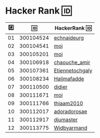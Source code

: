 # Hacker Rank :id:

|:hash:| :id:      | HackerRank :id: |
|------|-----------|-------------------------|
| 01   | 300104524 | [echnaideurg](https://hackerrank.com/echnaideurg)         |
| 02   | 300104541 | [moi](https://hackerrank.com/moi)         |
| 03   | 300105201 | [moi](https://hackerrank.com/moi)         |
| 04   | 300106918 | [chaouche_amir](https://hackerrank.com/chaouche_amir)         |
| 05   | 300107361 | [Etiennetochgaly](https://hackerrank.com/Etiennetochgaly)     |
| 06   | 300108234 | [Halimafadde](https://hackerrank.com/Halimafadde)         |
| 07   | 300110500 | [didier](https://hackerrank.com/didier)         |
| 08   | 300111671 | [moi](https://hackerrank.com/moi)         |
| 09   | 300111766 | [thiaam2010](https://hackerrank.com/thiaam2010)         |
| 10   | 300112017 | [adoradorosae](https://hackerrank.com/moi)         |
| 11   | 300112917 | [djumaster](https://hackerrank.com/djumaster)         |
| 12   | 300113775 | [Widbyarmand](https://hackerrank.com/Widbyarmand)         |
